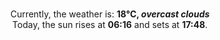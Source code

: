 <p  align="center"><br/>Currently, the weather is: <b> 18°C, <i>overcast clouds</i></b></br>Today, the sun rises at <b>06:16</b> and sets at <b>17:48</b>.</p>